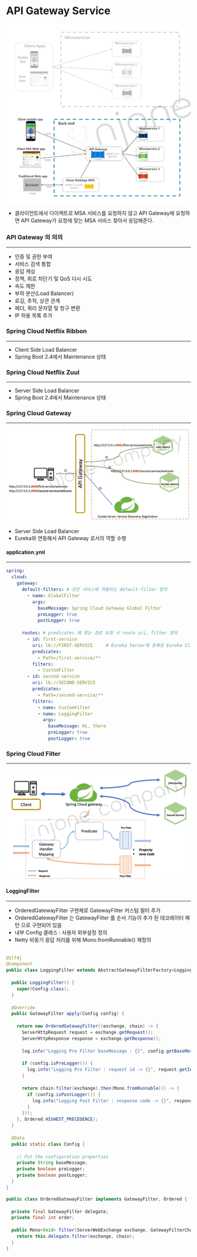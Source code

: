 # API Gateway Service

![API-Gateway-Service.png](img/section2/API-Gateway-Service.png)

- 클라이언트에서 다이렉트로 MSA 서비스를 요청하지 않고 API Gateway에 요청하면 API Gateway가 요청에 맞는 MSA 서비스 찾아서 응답해준다.

### API Gateway 의 의의

***

- 인증 및 권한 부여
- 서비스 검색 통합
- 응답 캐싱
- 정책, 회로 차단기 및 QoS 다시 시도
- 속도 제한
- 부하 분산(Load Balancer)
- 로깅, 추적, 상관 관계
- 헤더, 쿼리 문자열 및 청구 변환
- IP 허용 목록 추가

### Spring Cloud Netflix Ribbon

***

- Client Side Load Balancer
- Spring Boot 2.4에서 Maintenance 상태

### Spring Cloud Netflix Zuul

***

- Server Side Load Balancer
- Spring Boot 2.4에서 Maintenance 상태

### Spring Cloud Gateway

***
![Spring Cloud Gateway.png](img/section2/Spring%20Cloud%20Gateway.png)

- Server Side Load Balancer
- Eureka와 연동해서 API Gateway 로서의 역할 수행

#### application.yml

***

```yaml
spring:
  cloud:
    gateway:
      default-filters: # 모든 서비스에 적용되는 default-filter 정의
        - name: GlobalFilter
          args:
            baseMessage: Spring Cloud Gateway Global Filter
            preLogger: true
            postLogger: true

      routes: # predicates 에 맞는 경로 요청 시 route uri, filter 정의
        - id: first-service
          uri: lb://FIRST-SERVICE     # Eureka Server에 등록된 Eureka Client 서버의 spring.applicaiton.name 으로 로드밸런싱
          predicates:
            - Path=/first-service/**
          filters:
            - CustomFilter
        - id: second-service
          uri: lb://SECOND-SERVICE
          predicates:
            - Path=/second-service/**
          filters:
            - name: CustomFilter
            - name: LoggingFilter
              args:
                baseMessage: Hi, there
                preLogger: true
                postLogger: true
```

### Spring Cloud Filter

***
![Spring Cloud Filter.png](img/section2/Spring%20Cloud%20Filter.png)

#### LoggingFilter

***

- OrderedGatewayFilter 구현체로 GatewayFilter 커스텀 필터 추가
- OrderedGatewayFilter 는 GatewayFilter 를 순서 기능이 추가 된 데코레이터 패턴 으로 구현되어 있음
- 내부 Config 클래스 : 사용자 외부설정 정의
- Netty 비동기 응답 처리를 위해 Mono.fromRunnable() 재정의

```java

@Slf4j
@Component
public class LoggingFilter extends AbstractGatewayFilterFactory<LoggingFilter.Config> {

  public LoggingFilter() {
    super(Config.class);
  }

  @Override
  public GatewayFilter apply(Config config) {

    return new OrderedGatewayFilter((exchange, chain) -> {
      ServerHttpRequest request = exchange.getRequest();
      ServerHttpResponse response = exchange.getResponse();

      log.info("Logging Pre Filter baseMessage : {}", config.getBaseMessage());

      if (config.isPreLogger()) {
        log.info("Logging Pre Filter : request id -> {}", request.getId());
      }

      return chain.filter(exchange).then(Mono.fromRunnable(() -> {
        if (config.isPostLogger()) {
          log.info("Logging Post Filter : response code -> {}", response.getStatusCode());
        }
      }));
    }, Ordered.HIGHEST_PRECEDENCE);
  }

  @Data
  public static class Config {

    // Put the configuration properties
    private String baseMessage;
    private boolean preLogger;
    private boolean postLogger;
  }
}
```

```java
public class OrderedGatewayFilter implements GatewayFilter, Ordered {

  private final GatewayFilter delegate;
  private final int order;

  public Mono<Void> filter(ServerWebExchange exchange, GatewayFilterChain chain) {
    return this.delegate.filter(exchange, chain);
  }
}
```